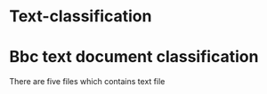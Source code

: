 # Text-classification
# Bbc text document classification

There are five files which contains text file
